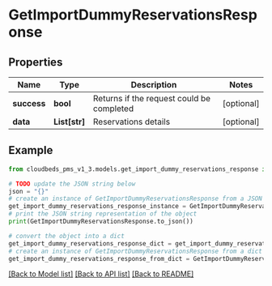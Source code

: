 # GetImportDummyReservationsResponse


## Properties

Name | Type | Description | Notes
------------ | ------------- | ------------- | -------------
**success** | **bool** | Returns if the request could be completed | [optional] 
**data** | **List[str]** | Reservations details | [optional] 

## Example

```python
from cloudbeds_pms_v1_3.models.get_import_dummy_reservations_response import GetImportDummyReservationsResponse

# TODO update the JSON string below
json = "{}"
# create an instance of GetImportDummyReservationsResponse from a JSON string
get_import_dummy_reservations_response_instance = GetImportDummyReservationsResponse.from_json(json)
# print the JSON string representation of the object
print(GetImportDummyReservationsResponse.to_json())

# convert the object into a dict
get_import_dummy_reservations_response_dict = get_import_dummy_reservations_response_instance.to_dict()
# create an instance of GetImportDummyReservationsResponse from a dict
get_import_dummy_reservations_response_from_dict = GetImportDummyReservationsResponse.from_dict(get_import_dummy_reservations_response_dict)
```
[[Back to Model list]](../README.md#documentation-for-models) [[Back to API list]](../README.md#documentation-for-api-endpoints) [[Back to README]](../README.md)



